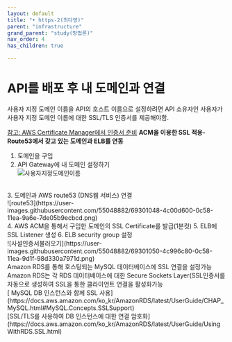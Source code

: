 ```yaml
---
layout: default
title: "• https-2(최다영)"
parent: "infrastructure"
grand_parent: "study(방법론)"
nav_order: 4
has_children: true

---
```


# API를 배포 후 내 도메인과 연결
사용자 지정 도메인 이름을 API의 호스트 이름으로 설정하려면 API 소유자인 사용자가 사용자 지정 도메인 이름에 대한 SSL/TLS 인증서를 제공해야함.

[참고: AWS Certificate Manager에서 인증서 준비](https://docs.aws.amazon.com/ko_kr/apigateway/latest/developerguide/how-to-custom-domains-prerequisites.html)
**ACM을 이용한 SSL 적용- Route53에서 갖고 있는 도메인과 ELB를 연동**
1. 도메인을 구입
2. API Gateway에 내 도메인 설정하기
<br>![사용자지정도메인이름](https://user-images.githubusercontent.com/55048882/69301047-4c00d600-0c58-11ea-88c5-393b131d4a70.png)
<br>
3. 도메인과  AWS route53  (DNS웹 서비스) 연결
<br>![route53](https://user-images.githubusercontent.com/55048882/69301048-4c00d600-0c58-11ea-9a6e-7de05b9ecbcd.png)
<br>
4. AWS ACM을 통해서 구입한 도메인의 SSL Certificate를 발급(1분컷)
5. ELB에 SSL Listener 생성
6. ELB security group 설정
<br>
![사설인증서불러오기](https://user-images.githubusercontent.com/55048882/69301050-4c996c80-0c58-11ea-9d1f-98d330a7971d.png)
<br>Amazon RDS를 통해 호스팅되는 MySQL 데이터베이스에 SSL 연결을 설정가능
<br>Amazon RDS는 각 RDS 데이터베이스에 대한 Secure Sockets Layer(SSL인증서를 자동으로 생성하여 SSL을 통한 클라이언트 연결을 활성화가능
<br>[ MySQL DB 인스턴스와 함께 SSL 사용](https://docs.aws.amazon.com/ko_kr/AmazonRDS/latest/UserGuide/CHAP_MySQL.html#MySQL.Concepts.SSLSupport)
<br>[SSL/TLS를 사용하여 DB  인스턴스에 대한 연결 암호화](https://docs.aws.amazon.com/ko_kr/AmazonRDS/latest/UserGuide/UsingWithRDS.SSL.html)

